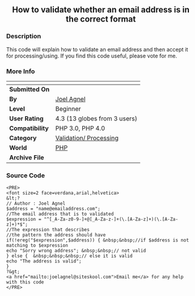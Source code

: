 ﻿<div align="center">

## How to validate whether an email address is in the correct format


</div>

### Description

This code will explain how to validate an email address and then accept it for processing/using. If you find this code useful, please vote for me.
 
### More Info
 


<span>             |<span>
---                |---
**Submitted On**   |
**By**             |[Joel Agnel](https://github.com/Planet-Source-Code/PSCIndex/blob/master/ByAuthor/joel-agnel.md)
**Level**          |Beginner
**User Rating**    |4.3 (13 globes from 3 users)
**Compatibility**  |PHP 3\.0, PHP 4\.0
**Category**       |[Validation/ Processing](https://github.com/Planet-Source-Code/PSCIndex/blob/master/ByCategory/validation-processing__8-16.md)
**World**          |[PHP](https://github.com/Planet-Source-Code/PSCIndex/blob/master/ByWorld/php.md)
**Archive File**   |[](https://github.com/Planet-Source-Code/joel-agnel-how-to-validate-whether-an-email-address-is-in-the-correct-format__8-424/archive/master.zip)





### Source Code

```
<PRE>
<font size=2 face=verdana,arial,helvetica>
&lt;?
// Author : Joel Agnel
$address = "name@emailaddress.com";
//The email address that is to validated
$expression = "^[_A-Za-z0-9-]+@[_A-Za-z-]+(\.[A-Za-z]+)(\.[A-Za-z]+)*$";
//The expression that describes
//the pattern the address should have
if(!ereg("$expression",$address)) { &nbsp;&nbsp;//if $address is not matching to $expression
echo "Sorry wrong address"; &nbsp;&nbsp;// not valid
} else {  &nbsp;&nbsp;&nbsp;// else it is valid
echo "The address is valid";
}
?&gt;
<a href="mailto:joelagnel@siteskool.com">Email me</a> for any help with this code
</PRE>
```

